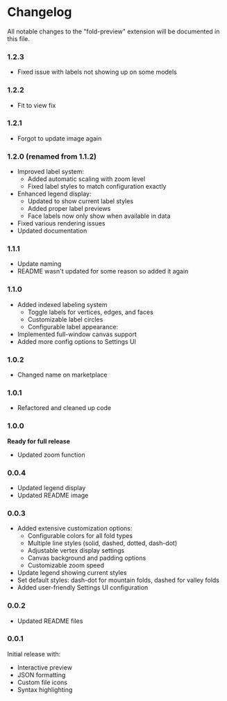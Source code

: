 # Changelog

All notable changes to the "fold-preview" extension will be documented in this file.

### 1.2.3

- Fixed issue with labels not showing up on some models

### 1.2.2
- Fit to view fix

### 1.2.1
- Forgot to update image again

### 1.2.0 (renamed from 1.1.2)
- Improved label system:
  - Added automatic scaling with zoom level
  - Fixed label styles to match configuration exactly
- Enhanced legend display:
  - Updated to show current label styles
  - Added proper label previews
  - Face labels now only show when available in data
- Fixed various rendering issues
- Updated documentation

### 1.1.1
- Update naming
- README wasn't updated for some reason so added it again

### 1.1.0
- Added indexed labeling system
  - Toggle labels for vertices, edges, and faces
  - Customizable label circles
  - Configurable label appearance:
- Implemented full-window canvas support
- Added more config options to Settings UI

### 1.0.2
- Changed name on marketplace

### 1.0.1
- Refactored and cleaned up code

### 1.0.0
**Ready for full release**
- Updated zoom function

### 0.0.4
- Updated legend display
- Updated README image 

### 0.0.3
- Added extensive customization options:
  - Configurable colors for all fold types
  - Multiple line styles (solid, dashed, dotted, dash-dot)
  - Adjustable vertex display settings
  - Canvas background and padding options
  - Customizable zoom speed
- Update legend showing current styles
- Set default styles: dash-dot for mountain folds, dashed for valley folds
- Added user-friendly Settings UI configuration

### 0.0.2
- Updated README files

### 0.0.1
Initial release with:
- Interactive preview
- JSON formatting
- Custom file icons
- Syntax highlighting